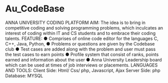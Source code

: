 # Au_CodeBase

ANNA UNIVERSITY CODING PLATFORM
AIM:
The idea is to bring in competitive coding and solving programming problems, which inculcates an interest of coding within IT and CS students and to embrace their coding talents.
FEATURE:
● Comprises of online code editor for the languages  C, C++, Java, Python,
● Problems or questions are given by the Codebase club
● Test cases are added along with the problem and user must pass the test cases to earn points
● Profile system that consist of ranks, points earned and information about the user
● Anna University Leadership board which can be used at times of job interviews or placements.
LANGUAGES AND TOOLS:
Client Side: Html/ Css/ php, Javascript, Ajax
Server Side:  php
Database:  MYSQL
